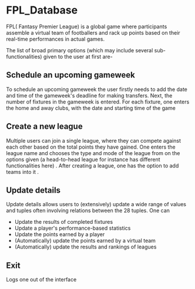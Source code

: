 # FPL_Database

FPL( Fantasy Premier League) is a global game where participants assemble a virtual team of footballers and rack up points based on their real-time performances in actual games.

The list of broad primary options (which may include several sub-functionalities) given to the user at first are-
## Schedule an upcoming gameweek
 To schedule an upcoming gameweek the user firstly needs to add the date and time of the gameweek's deadline for making transfers.
Next, the number of fixtures in the gameweek is entered.
For each fixture, one enters the home and away clubs, with the date and starting time of the game
    
    
 ## Create a new league
 Multiple users can join a single league, where they can compete against each other based on the total points they have gained. 
 One enters the league name and chooses the type and mode of the league from on the options given (a head-to-head league for instance has different functionalities here) .
 After creating a league, one has the option to add teams into it .
  
## Update details
  Update details allows users to (extensively) update a wide range of values and tuples often involving relations between the 28 tuples.
  One can
  - Update the results of completed fixtures
  - Update a player's performance-based statistics
  - Update the points earned by a player
  - (Automatically) update the points earned by a virtual team
  - (Automatically) update the results and rankings of leagues

## Exit
  Logs one out of the interface
